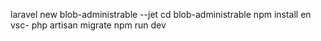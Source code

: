 laravel new blob-administrable --jet
cd blob-administrable
npm install
en vsc- php artisan migrate
npm run dev

